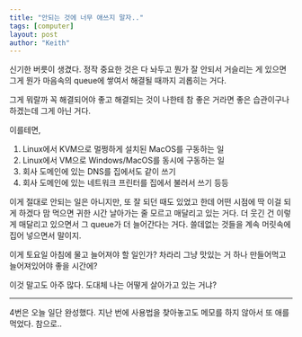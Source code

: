 ```yaml
---
title: "안되는 것에 너무 애쓰지 말자.."
tags: [computer]
layout: post
author: "Keith"
---
```


신기한 버릇이 생겼다. 정작 중요한 것은 다 놔두고 뭔가 잘 안되서 거슬리는 게 있으면 그게 뭔가 마음속의 queue에 쌓여서 해결될 때까지 괴롭히는 거다.

그게 뭐랄까 꼭 해결되어야 좋고 해결되는 것이 나한테 참 좋은 거라면 좋은 습관이구나 하겠는데 그게 아닌 거다.

이를테면,
1. Linux에서 KVM으로 멀쩡하게 설치된 MacOS를 구동하는 일
1. Linux에서 VM으로 Windows/MacOS를 동시에 구동하는 일
1. 회사 도메인에 있는 DNS를 집에서도 같이 쓰기
1. 회사 도메인에 있는 네트워크 프린터를 집에서 불러서 쓰기 등등

이게 절대로 안되는 일은 아니지만, 또 잘 되던 때도 있었고 한데 어떤 시점에 딱 이걸 되게 하겠다 맘 먹으면 귀한 시간 날아가는 줄 모르고 매달리고 있는 거다. 더 웃긴 건 이렇게 매달리고 있으면서 그 queue가 더 늘어간다는 거다. 쓸데없는 것들을 계속 머릿속에 집어 넣으면서 말이지.

이게 토요일 아침에 물고 늘어져야 할 일인가? 차라리 그냥 맛있는 거 하나 만들어먹고 늘어져있어야 좋을 시간에?

이것 말고도 아주 많다. 도대체 나는 어떻게 살아가고 있는 거냐? 

---
4번은 오늘 일단 완성했다. 지난 번에 사용법을 찾아놓고도 메모를 하지 않아서 또 애를 먹었다. 참으로..